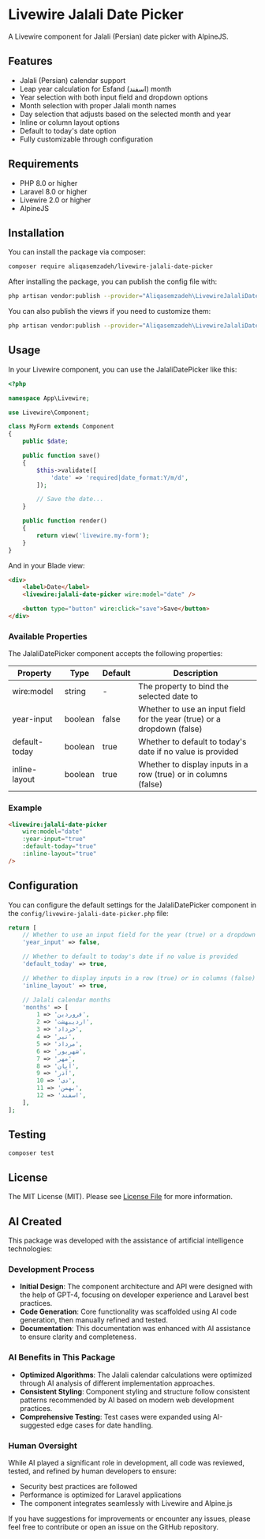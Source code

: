 # Livewire Jalali Date Picker

A Livewire component for Jalali (Persian) date picker with AlpineJS.

## Features

- Jalali (Persian) calendar support
- Leap year calculation for Esfand (اسفند) month
- Year selection with both input field and dropdown options
- Month selection with proper Jalali month names
- Day selection that adjusts based on the selected month and year
- Inline or column layout options
- Default to today's date option
- Fully customizable through configuration

## Requirements

- PHP 8.0 or higher
- Laravel 8.0 or higher
- Livewire 2.0 or higher
- AlpineJS

## Installation

You can install the package via composer:

```bash
composer require aliqasemzadeh/livewire-jalali-date-picker
```

After installing the package, you can publish the config file with:

```bash
php artisan vendor:publish --provider="Aliqasemzadeh\LivewireJalaliDatePicker\LivewireJalaliDatePickerServiceProvider" --tag="config"
```

You can also publish the views if you need to customize them:

```bash
php artisan vendor:publish --provider="Aliqasemzadeh\LivewireJalaliDatePicker\LivewireJalaliDatePickerServiceProvider" --tag="views"
```

## Usage

In your Livewire component, you can use the JalaliDatePicker like this:

```php
<?php

namespace App\Livewire;

use Livewire\Component;

class MyForm extends Component
{
    public $date;

    public function save()
    {
        $this->validate([
            'date' => 'required|date_format:Y/m/d',
        ]);

        // Save the date...
    }

    public function render()
    {
        return view('livewire.my-form');
    }
}
```

And in your Blade view:

```html
<div>
    <label>Date</label>
    <livewire:jalali-date-picker wire:model="date" />

    <button type="button" wire:click="save">Save</button>
</div>
```

### Available Properties

The JalaliDatePicker component accepts the following properties:

| Property | Type | Default | Description |
|----------|------|---------|-------------|
| wire:model | string | - | The property to bind the selected date to |
| year-input | boolean | false | Whether to use an input field for the year (true) or a dropdown (false) |
| default-today | boolean | true | Whether to default to today's date if no value is provided |
| inline-layout | boolean | true | Whether to display inputs in a row (true) or in columns (false) |

### Example

```html
<livewire:jalali-date-picker
    wire:model="date"
    :year-input="true"
    :default-today="true"
    :inline-layout="true"
/>
```

## Configuration

You can configure the default settings for the JalaliDatePicker component in the `config/livewire-jalali-date-picker.php` file:

```php
return [
    // Whether to use an input field for the year (true) or a dropdown (false)
    'year_input' => false,

    // Whether to default to today's date if no value is provided
    'default_today' => true,

    // Whether to display inputs in a row (true) or in columns (false)
    'inline_layout' => true,

    // Jalali calendar months
    'months' => [
        1 => 'فروردین',
        2 => 'اردیبهشت',
        3 => 'خرداد',
        4 => 'تیر',
        5 => 'مرداد',
        6 => 'شهریور',
        7 => 'مهر',
        8 => 'آبان',
        9 => 'آذر',
        10 => 'دی',
        11 => 'بهمن',
        12 => 'اسفند',
    ],
];
```

## Testing

```bash
composer test
```

## License

The MIT License (MIT). Please see [License File](LICENSE.md) for more information.


## AI Created

This package was developed with the assistance of artificial intelligence technologies:

### Development Process
- **Initial Design**: The component architecture and API were designed with the help of GPT-4, focusing on developer experience and Laravel best practices.
- **Code Generation**: Core functionality was scaffolded using AI code generation, then manually refined and tested.
- **Documentation**: This documentation was enhanced with AI assistance to ensure clarity and completeness.

### AI Benefits in This Package
- **Optimized Algorithms**: The Jalali calendar calculations were optimized through AI analysis of different implementation approaches.
- **Consistent Styling**: Component styling and structure follow consistent patterns recommended by AI based on modern web development practices.
- **Comprehensive Testing**: Test cases were expanded using AI-suggested edge cases for date handling.

### Human Oversight
While AI played a significant role in development, all code was reviewed, tested, and refined by human developers to ensure:
- Security best practices are followed
- Performance is optimized for Laravel applications
- The component integrates seamlessly with Livewire and Alpine.js

If you have suggestions for improvements or encounter any issues, please feel free to contribute or open an issue on the GitHub repository.
